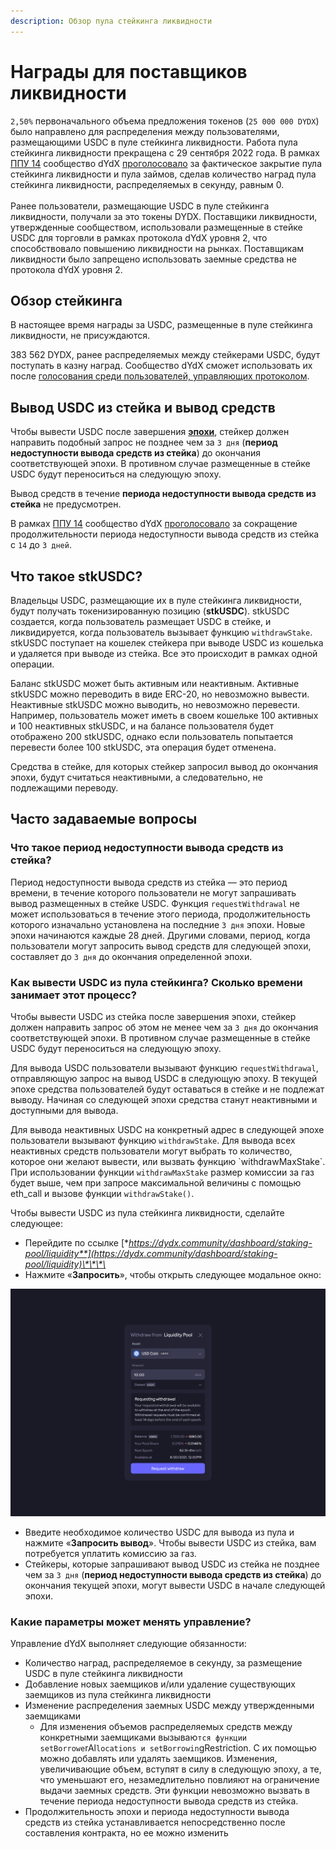 ```yaml
---
description: Обзор пула стейкинга ликвидности
---
```


# Награды для поставщиков ликвидности

`2,50%` первоначального объема предложения токенов (`25 000 000 DYDX`) было направлено для распределения между пользователями, размещающими USDC в пуле стейкинга ликвидности. Работа пула стейкинга ликвидности прекращена с 29 сентября 2022 года. В рамках [ППУ 14](https://github.com/dydxfoundation/dip/blob/master/content/dips/DIP-14.md) сообщество dYdX [проголосовало](https://dydx.community/dashboard/proposal/7) за фактическое закрытие пула стейкинга ликвидности и пула займов, сделав количество наград пула стейкинга ликвидности, распределяемых в секунду, равным 0.\
\
Ранее пользователи, размещающие USDC в пуле стейкинга ликвидности, получали за это токены DYDX. Поставщики ликвидности, утвержденные сообществом, использовали размещенные в стейке USDC для торговли в рамках протокола dYdX уровня 2, что способствовало повышению ликвидности на рынках. Поставщикам ликвидности было запрещено использовать заемные средства не протокола dYdX уровня 2.

## Обзор **стейкинга**

В настоящее время награды за USDC, размещенные в пуле стейкинга ликвидности, не присуждаются.

383 562 DYDX, ранее распределяемых между стейкерами USDC, будут поступать в казну наград. Сообщество dYdX сможет использовать их после [голосования среди пользователей, управляющих протоколом](https://docs.dydx.community/dydx-governance/voting-and-governance/governance-parameters).

## Вывод USDC из стейка и вывод средств

Чтобы вывести USDC после завершения [**эпохи**](../start-here/epochs.md), стейкер должен направить подобный запрос не позднее чем за `3 дня` (**период недоступности вывода средств из стейка**) до окончания соответствующей эпохи. В противном случае размещенные в стейке USDC будут переноситься на следующую эпоху.

Вывод средств в течение **периода недоступности вывода средств из стейка** не предусмотрен.

В рамках [ППУ 14](https://github.com/dydxfoundation/dip/blob/master/content/dips/DIP-14.md) сообщество dYdX [проголосовало](https://dydx.community/dashboard/proposal/7) за сокращение продолжительности периода недоступности вывода средств из стейка с `14` до `3 дней`.

## Что такое stkUSDC?

Владельцы USDC, размещающие их в пуле стейкинга ликвидности, будут получать токенизированную позицию (**stkUSDC**). stkUSDC создается, когда пользователь размещает USDC в стейке, и ликвидируется, когда пользователь вызывает функцию `withdrawStake`. stkUSDC поступает на кошелек стейкера при выводе USDC из кошелька и удаляется при выводе из стейка. Все это происходит в рамках одной операции.

Баланс stkUSDC может быть активным или неактивным. Активные stkUSDC можно переводить в виде ERC-20, но невозможно вывести. Неактивные stkUSDC можно выводить, но невозможно перевести. Например, пользователь может иметь в своем кошельке 100 активных и 100 неактивных stkUSDC, и на балансе пользователя будет отображено 200 stkUSDC, однако если пользователь попытается перевести более 100 stkUSDC, эта операция будет отменена.

Средства в стейке, для которых стейкер запросил вывод до окончания эпохи, будут считаться неактивными, а следовательно, не подлежащими переводу.

## Часто задаваемые вопросы

### Что такое период недоступности вывода средств из стейка?

Период недоступности вывода средств из стейка — это период времени, в течение которого пользователи не могут запрашивать вывод размещенных в стейке USDC. Функция `requestWithdrawal` не может использоваться в течение этого периода, продолжительность которого изначально установлена на последние `3 дня` эпохи. Новые эпохи начинаются каждые 28 дней. Другими словами, период, когда пользователи могут запросить вывод средств для следующей эпохи, составляет до `3 дня` до окончания определенной эпохи.

### Как вывести USDC из пула стейкинга? Сколько времени занимает этот процесс?

Чтобы вывести USDC из стейка после завершения эпохи, стейкер должен направить запрос об этом не менее чем за `3 дня` до окончания соответствующей эпохи. В противном случае размещенные в стейке USDC будут переноситься на следующую эпоху.

Для вывода USDC пользователи вызывают функцию `requestWithdrawal`, отправляющую запрос на вывод USDC в следующую эпоху. В текущей эпохе средства пользователей будут оставаться в стейке и не подлежат выводу. Начиная со следующей эпохи средства станут неактивными и доступными для вывода.

Для вывода неактивных USDC на конкретный адрес в следующей эпохе пользователи вызывают функцию `withdrawStake`. Для вывода всех неактивных средств пользователи могут выбрать то количество, которое они желают вывести, или вызвать функцию \`withdrawMaxStake\`. При использовании функции `withdrawMaxStake` размер комиссии за газ будет выше, чем при запросе максимальной величины с помощью eth\_call и вызове функции `withdrawStake()`.

Чтобы вывести USDC из пула стейкинга ликвидности, сделайте следующее:

* Перейдите по ссылке [**https://dydx.community/dashboard/staking-pool/liquidity**](https://dydx.community/dashboard/staking-pool/liquidity)\*\*\*\*
* Нажмите «**Запросить**», чтобы открыть следующее модальное окно:

![Отправка запрос на вывод](../.gitbook/assets/1-withdraw-from-liquidity-pool.png)

* Введите необходимое количество USDC для вывода из пула и нажмите «**Запросить вывод**». Чтобы вывести USDC из стейка, вам потребуется уплатить комиссию за газ.
* Стейкеры, которые запрашивают вывод USDC из стейка не позднее чем за `3 дня` (**период недоступности вывода средств из стейка**) до окончания текущей эпохи, могут вывести USDC в начале следующей эпохи.

### Какие параметры может менять управление?

Управление dYdX выполняет следующие обязанности:

* Количество наград, распределяемое в секунду, за размещение USDC в пуле стейкинга ликвидности
* Добавление новых заемщиков и/или удаление существующих заемщиков из пула стейкинга ликвидности
* Изменение распределения заемных USDC между утвержденными заемщиками
  * Для изменения объемов распределяемых средств между конкретными заемщиками вызываю`тся функции setBorrowe`rAl`locations и setBorrowin`gRestriction. С их помощью можно добавлять или удалять заемщиков. Изменения, увеличивающие объем, вступят в силу в следующую эпоху, а те, что уменьшают его, незамедлительно повлияют на ограничение выдачи заемных средств. Эти функции невозможно вызвать в течение периода недоступности вывода средств из стейка.
* Продолжительность эпохи и периода недоступности вывода средств из стейка устанавливается непосредственно после составления контракта, но ее можно изменить
